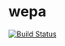 # wepa

[![Build Status](https://travis-ci.org/qzuw/wepa.svg?branch=master)](https://travis-ci.org/qzuw/wepa)

